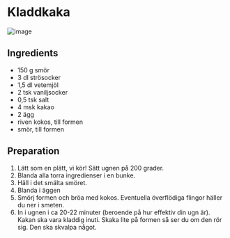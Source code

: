# Kladdkaka

![image](https://user-images.githubusercontent.com/19236050/139212115-0f8575d3-0ab7-48da-8c43-aa74f746cf8e.png)

## Ingredients

- 150 g smör
- 3 dl strösocker
- 1,5 dl vetemjöl
- 2 tsk vaniljsocker
- 0,5 tsk salt
- 4 msk kakao
- 2 ägg
- riven kokos, till formen
- smör, till formen

## Preparation

1. Lätt som en plätt, vi kör! Sätt ugnen på 200 grader.
2. Blanda alla torra ingredienser i en bunke.
3. Häll i det smälta smöret.
4. Blanda i äggen
5. Smörj formen och bröa med kokos. Eventuella överflödiga flingor häller du ner i smeten.
6. In i ugnen i ca 20-22 minuter (beroende på hur effektiv din ugn är). Kakan ska vara kladdig inuti. Skaka lite på formen så ser du om den rör sig. Den ska skvalpa något.